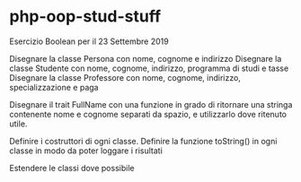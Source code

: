 # php-oop-stud-stuff
Esercizio Boolean per il 23 Settembre 2019


Disegnare la classe Persona con nome, cognome e indirizzo
Disegnare la classe Studente con nome, cognome, indirizzo, programma di studi e tasse
Disegnare la classe Professore con nome, cognome, indirizzo, specializzazione e paga

Disegnare il trait FullName con una funzione in grado di ritornare una stringa contenente nome e cognome separati da spazio, e utilizzarlo dove ritenuto utile.

Definire i costruttori di ogni classe.
Definire la funzione toString() in ogni classe in modo da poter loggare i risultati

Estendere le classi dove possibile